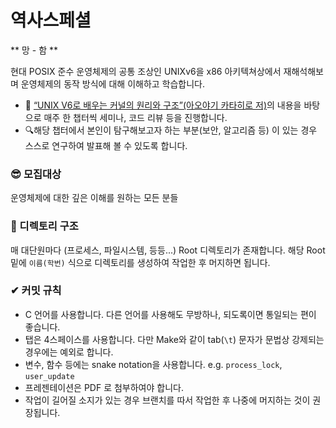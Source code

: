 # 역사스페셜

** 망 - 함 **

현대 POSIX 준수 운영체제의 공통 조상인 UNIXv6을 x86 아키텍쳐상에서 재해석해보며 운영체제의 동작 방식에 대해 이해하고 학습합니다.

- 📔 [“UNIX V6로 배우는 커널의 원리와 구조”(아오야기 카타히로 저)](http://www.kyobobook.co.kr/product/detailViewKor.laf?barcode=9788968480966)의 내용을 바탕으로 매주 한 챕터씩 세미나, 코드 리뷰 등을 진행합니다. 
- 🔍해당 챕터에서 본인이 탐구해보고자 하는 부분(보안, 알고리즘 등) 이 있는 경우 스스로 연구하여 발표해 볼 수 있도록 합니다.

### 😎 모집대상

운영체제에 대한 깊은 이해를 원하는 모든 분들

### 📂 디렉토리 구조

매 대단원마다 (프로세스, 파일시스템, 등등...) Root 디렉토리가 존재합니다. 해당 Root 밑에 `이름(학번)` 식으로 디렉토리를 생성하여 작업한 후 머지하면 됩니다.

### ✔ 커밋 규칙

 - C 언어를 사용합니다. 다른 언어를 사용해도 무방하나, 되도록이면 통일되는 편이 좋습니다.
 - 탭은 4스페이스를 사용합니다. 다만 Make와 같이 tab(`\t`) 문자가 문법상 강제되는 경우에는 예외로 합니다.
 - 변수, 함수 등에는 snake notation을 사용합니다. e.g. `process_lock`, `user_update`
 - 프레젠테이션은 PDF 로 첨부하여야 합니다.
 - 작업이 길어질 소지가 있는 경우 브랜치를 따서 작업한 후 나중에 머지하는 것이 권장됩니다.
